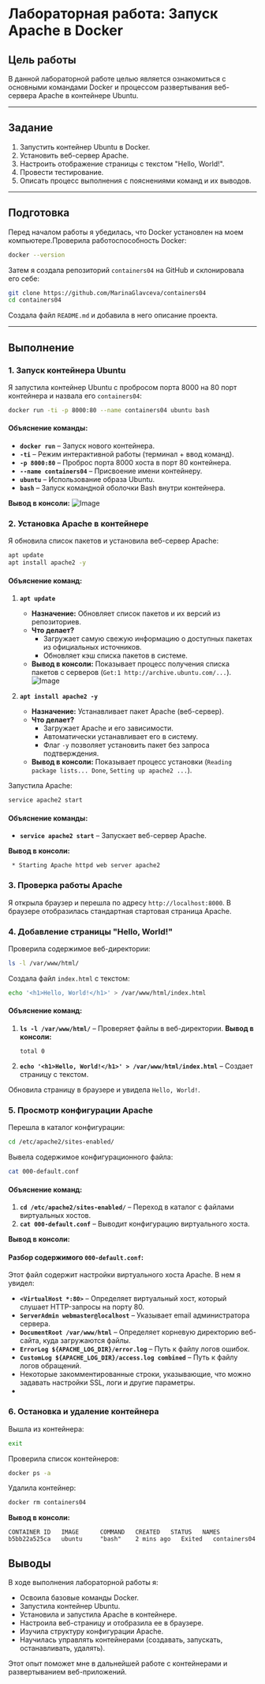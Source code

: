 # Лабораторная работа: Запуск Apache в Docker

## Цель работы
В данной лабораторной работе целью является ознакомиться с основными командами Docker и процессом развертывания веб-сервера Apache в контейнере Ubuntu.

---

## Задание
1. Запустить контейнер Ubuntu в Docker.
2. Установить веб-сервер Apache.
3. Настроить отображение страницы с текстом "Hello, World!".
4. Провести тестирование.
5. Описать процесс выполнения с пояснениями команд и их выводов.

---

## Подготовка
Перед началом работы я убедилась, что Docker установлен на моем компьютере.Проверила  работоспособность Docker:
```sh
docker --version
```

Затем я создала репозиторий `containers04` на GitHub и склонировала его себе:
```sh
git clone https://github.com/MarinaGlavceva/containers04
cd containers04
```

Создала файл `README.md` и добавила в него описание проекта.

---

## Выполнение
### 1. Запуск контейнера Ubuntu
Я запустила контейнер Ubuntu с пробросом порта 8000 на 80 порт контейнера и назвала его `containers04`:

```sh
docker run -ti -p 8000:80 --name containers04 ubuntu bash
```
#### Объяснение команды:
- **`docker run`** – Запуск нового контейнера.
- **`-ti`** – Режим интерактивной работы (терминал + ввод команд).
- **`-p 8000:80`** – Проброс порта 8000 хоста в порт 80 контейнера.
- **`--name containers04`** – Присвоение имени контейнеру.
- **`ubuntu`** – Использование образа Ubuntu.
- **`bash`** – Запуск командной оболочки Bash внутри контейнера.

**Вывод в консоли:**
![Image](https://github.com/user-attachments/assets/18153567-68b2-4fae-9d24-65708b35267f)

### 2. Установка Apache в контейнере
Я обновила список пакетов и установила веб-сервер Apache:
```sh
apt update
apt install apache2 -y
```
#### Объяснение команд:
1. **`apt update`**  
   - **Назначение:** Обновляет список пакетов и их версий из репозиториев.  
   - **Что делает?**  
     - Загружает самую свежую информацию о доступных пакетах из официальных источников.  
     - Обновляет кэш списка пакетов в системе.  
   - **Вывод в консоли:** Показывает процесс получения списка пакетов с серверов (`Get:1 http://archive.ubuntu.com/...`).
![Image](https://github.com/user-attachments/assets/33a57e50-b59d-4cfe-b3a6-d6c5db0b8120)

2. **`apt install apache2 -y`**  
   - **Назначение:** Устанавливает пакет Apache (веб-сервер).  
   - **Что делает?**  
     - Загружает Apache и его зависимости.  
     - Автоматически устанавливает его в систему.  
     - Флаг `-y` позволяет установить пакет без запроса подтверждения.  
   - **Вывод в консоли:** Показывает процесс установки (`Reading package lists... Done`, `Setting up apache2 ...`).


Запустила Apache:
```sh
service apache2 start
```
#### Объяснение команды:
- **`service apache2 start`** – Запускает веб-сервер Apache.

**Вывод в консоли:**
```
 * Starting Apache httpd web server apache2
```

### 3. Проверка работы Apache
Я открыла браузер и перешла по адресу `http://localhost:8000`. В браузере отобразилась стандартная стартовая страница Apache.

### 4. Добавление страницы "Hello, World!"
Проверила содержимое веб-директории:
```sh
ls -l /var/www/html/
```

Создала файл `index.html` с текстом:
```sh
echo '<h1>Hello, World!</h1>' > /var/www/html/index.html
```
#### Объяснение команд:
1. **`ls -l /var/www/html/`** – Проверяет файлы в веб-директории.
   **Вывод в консоли:**
   ```
   total 0
   ```
2. **`echo '<h1>Hello, World!</h1>' > /var/www/html/index.html`** – Создает страницу с текстом.

Обновила страницу в браузере и увидела `Hello, World!`.

### 5. Просмотр конфигурации Apache
Перешла в каталог конфигурации:
```sh
cd /etc/apache2/sites-enabled/
```

Вывела содержимое конфигурационного файла:
```sh
cat 000-default.conf
```
#### Объяснение команд:
1. **`cd /etc/apache2/sites-enabled/`** – Переход в каталог с файлами виртуальных хостов.
2. **`cat 000-default.conf`** – Выводит конфигурацию виртуального хоста.

**Вывод в консоли:**

#### Разбор содержимого `000-default.conf`:
Этот файл содержит настройки виртуального хоста Apache. В нем я увидел:
- **`<VirtualHost *:80>`** – Определяет виртуальный хост, который слушает HTTP-запросы на порту 80.
- **`ServerAdmin webmaster@localhost`** – Указывает email администратора сервера.
- **`DocumentRoot /var/www/html`** – Определяет корневую директорию веб-сайта, куда загружаются файлы.
- **`ErrorLog ${APACHE_LOG_DIR}/error.log`** – Путь к файлу логов ошибок.
- **`CustomLog ${APACHE_LOG_DIR}/access.log combined`** – Путь к файлу логов обращений.
- Некоторые закомментированные строки, указывающие, что можно задавать настройки SSL, логи и другие параметры.
- 
### 6. Остановка и удаление контейнера
Вышла из контейнера:
```sh
exit
```

Проверила список контейнеров:
```sh
docker ps -a
```

Удалила контейнер:
```sh
docker rm containers04
```

**Вывод в консоли:**
```
CONTAINER ID   IMAGE      COMMAND   CREATED   STATUS   NAMES
b5bb22a525ca   ubuntu     "bash"    2 mins ago   Exited   containers04
```

## Выводы
В ходе выполнения лабораторной работы я:
- Освоила базовые команды Docker.
- Запустила контейнер Ubuntu.
- Установила и запустила Apache в контейнере.
- Настроила веб-страницу и отобразила ее в браузере.
- Изучила структуру конфигурации Apache.
- Научилась управлять контейнерами (создавать, запускать, останавливать, удалять).

Этот опыт поможет мне в дальнейшей работе с контейнерами и развертыванием веб-приложений.



